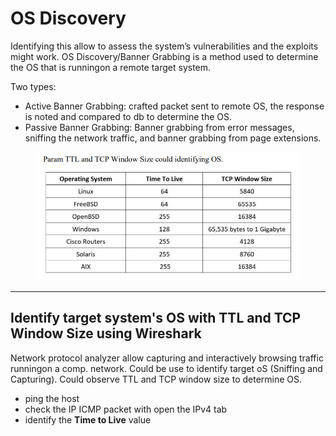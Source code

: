 # OS Discovery

Identifying this allow to assess the system’s vulnerabilities and the exploits might work. OS Discovery/Banner Grabbing is a method used to determine the OS that is runningon a remote target system.

Two types:&#x20;

* Active Banner Grabbing: crafted packet sent to remote OS, the response is noted and compared to db to determine the OS.&#x20;
* Passive Banner Grabbing: Banner grabbing from error messages, sniffing the network traffic, and banner grabbing from page extensions.

<figure><img src="../../../../.gitbook/assets/image.png" alt=""><figcaption></figcaption></figure>

***

## Identify target system's OS with TTL and TCP Window Size using Wireshark

Network protocol analyzer allow capturing and interactively browsing traffic runningon a comp. network. Could be use to identify target oS (Sniffing and Capturing). Could observe TTL and TCP window size to determine OS.

* ping the host
* check the IP ICMP packet with open the IPv4 tab
* identify the **Time to Live** value
